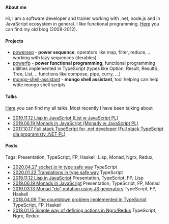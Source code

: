 #### About me

Hi, I am a software developer and trainer working with .net, node.js and in JavaScript ecosystem in general. I like functional programming. [Here](http://mnajder.blogspot.com/) you can find my old blog (2008-2012).

#### Projects
- [powerseq](https://github.com/marcinnajder/powerseq) - **power sequence**, operators like map, filter, reduce, .. working with lazy sequences (iterables)
- [powerfp](https://github.com/marcinnajder/powerfp) - **power functional programming**, functional programming utilities implemented in TypeScript (types like Option, Result, ResultS, Tree, List, .. functions like compose, pipe, curry, ...)
- [mongo-shell-assistant](https://github.com/marcinnajder/mongo-shell-assistant) - **mongo shell assistant**, tool helping can help wtite mongo shell scripts

#### Talks

[Here](https://vimeo.com/user1185312) you can find my all talks. Most recently I have been talking about 
 
- [2019.11.12 Lisp in JavaScript (List w JavaScript PL)](https://vimeo.com/372738403)
- [2019.06.19 Monads in JavaScript (Monady w JavaScript PL)](https://vimeo.com/343153316)
- [2017.10.17 Full stack TypeScript for .net developer (Full stack TypeScript dla programisty .NET PL)](https://vimeo.com/238666636)

#### Posts

Tags: Presentation, TypeScript, FP, Haskell, Lisp, Monad, Ngrx, Redux, 

- [2020.04.27 socket.io in type safe way](https://github.com/marcinnajder/misc/blob/master/2020_04_27_socket_io_in_type_safe_way/README.md) TypeScript
- [2020.01.22 Translations in type safe way](https://github.com/marcinnajder/misc/blob/master/2020_01_22_translation_in_type_safe_way/README.md) TypeScript
- [2019.11.12 Lisp in JavaScript](https://github.com/marcinnajder/misc/tree/master/2019_11_12_lisp_in_javascript/README.md) Presentation, TypeScript, FP, Lisp
- [2019.06.19 Monads in JavaScript](https://github.com/marcinnajder/misc/tree/master/2019_06_18_monads_in_javascript/README.md) Presentation, TypeScript, FP, Monad
- [2019.03.13 Monad "do" notation using JS generators](https://github.com/marcinnajder/misc/tree/master/2019_03_13_monad_do_notation_using_js_generators/README.md) TypeScript, FP, Haskell
- [2018.04.09 The countdown problem implemented in TypeScript](https://github.com/marcinnajder/misc/tree/master/2018_04_09_countdown-problem-in-typescript/README.md) TypeScript, FP, Haskell
- [2018.01.15 Simple way of defining actions in Ngrx/Redux](https://github.com/marcinnajder/misc/tree/master/2018_01_15_simple-way-of-defining-actions/README.md) TypeScript, Ngrx, Redux



